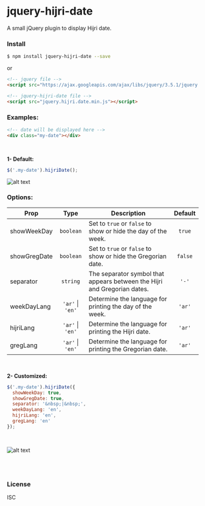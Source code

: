 # jquery-hijri-date

A small jQuery plugin to display Hijri date.


### Install

```sh
$ npm install jquery-hijri-date --save
```

or

```html
<!-- jquery file -->
<script src="https://ajax.googleapis.com/ajax/libs/jquery/3.5.1/jquery.min.js"></script>

<!-- jquery-hijri-date file -->
<script src="jquery.hijri.date.min.js"></script>
```

### Examples:

```html
<!-- date will be displayed here -->
<div class="my-date"></div>
```

<br>

**1- Default:**
```javascript
$('.my-date').hijriDate();
```

![alt text](https://drive.google.com/uc?export=view&id=1ZrjM9_FlGJeP2mUpKjm0-cr64JNsKC0a "Hijri Date Default")

### Options:
| Prop | Type | Description | Default |
| ----------- |    :----:   | ----------- |    :----:   |
| showWeekDay | `boolean` | Set to `true` or `false` to show or hide the day of the week. | `true` |
| showGregDate | `boolean` | Set to `true` or `false` to show or hide the Gregorian date. | `false` |
| separator | `string` | The separator symbol that appears between the Hijri and Gregorian dates. | `'-'` |
| weekDayLang | `'ar'` &#124; `'en'` | Determine the language for printing the day of the week. | `'ar'` |
| hijriLang | `'ar'` &#124; `'en'` | Determine the language for printing the Hijri date. | `'ar'` |
| gregLang | `'ar'` &#124; `'en'` | Determine the language for printing the Gregorian date. | `'ar'` |

<br>

**2- Customized:**
```javascript
$('.my-date').hijriDate({
  showWeekDay: true,
  showGregDate: true,
  separator: '&nbsp;|&nbsp;',
  weekDayLang: 'en',
  hijriLang: 'en',
  gregLang: 'en'
});
```

<br>

![alt text](https://drive.google.com/uc?export=view&id=1dcGBZ3ku06dugh0Qj4RkBaaIBpAdlHG_ "Customized")

<br><br>

### License

ISC
